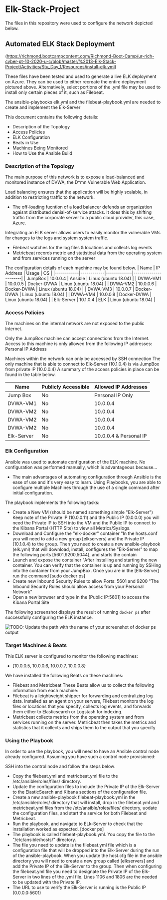 # Elk-Stack-Project
The files in this repository were used to configure the network depicted below.
## Automated ELK Stack Deployment

(https://richmond.bootcampcontent.com/Richmond-Boot-Camp/ur-rich-cyber-pt-10-2020-u-c/blob/master/%2013-Elk-Stack-Project/Activities/Stu_Day_1/Resources/install-elk.yml)

These files have been tested and used to generate a live ELK deployment on Azure. They can be used to either recreate the entire deployment pictured above. Alternatively, select portions of the .yml file may be used to install only certain pieces of it, such as Filebeat.

The ansible-playbooks elk.yml and the filebeat-playbook.yml are needed to create and implement the Elk-Server

This document contains the following details:
- Description of the Topology
- Access Policies
- ELK Configuration
 - Beats in Use
 - Machines Being Monitored
- How to Use the Ansible Build


### Description of the Topology

The main purpose of this network is to expose a load-balanced and monitored instance of DVWA, the D*mn Vulnerable Web Application.

Load balancing ensures that the application will be highly scalable, in addition to restricting traffic to the network.
- The off-loading fucntion of a load balancer defends an organization agaisnt distributed denial-of-service attacks. It does this by shifting traffic from the corporate server to a public cloud provider, this case, Azure. 

Integrating an ELK server allows users to easily monitor the vulnerable VMs for changes to the logs and system system traffic.
- Filebeat watches for the log files & locations and collects log events
- Metricbeat records metric and statistical data from the operating system and from services running on the server

The configuration details of each machine may be found below.
| Name       | IP Address | Usage       | OS                   |
|------------|------------|-------------|----------------------|
| JumpBox    | 10.0.0.4   | Ansible     | Linux (ubuntu 18.04) |
| DVWA-VM1   | 10.0.0.5   | Docker-DVWA | Linux (ubuntu 18.04) |
| DVWA-VM2   | 10.0.0.6   | Docker-DVWA | Linux (ubuntu 18.04) |
| DVWA-VM3   | 10.0.0.7   | Docker-DVWA | Linux (ubuntu 18.04) |
| DVWA-VM4   | 10.0.0.8   | Docker-DVWA | Linux (ubuntu 18.04) |
| Elk-Server | 10.1.0.4   | ELK         | Linux (ubuntu 18.04) |

### Access Policies

The machines on the internal network are not exposed to the public Internet. 

Only the JumpBox machine can accept connections from the Internet. Access to this machine is only allowed from the following IP addresses:
Personal IP Address

Machines within the network can only be accessed by SSH connection
  The only machine that is able to connect to Elk-Server (10.1.0.4) is via JumpBox from private IP (10.0.0.4)
A summary of the access policies in place can be found in the table below.

| Name       | Publicly Accessible | Allowed IP Addresses   |
|------------|---------------------|------------------------|
| Jump Box   | No                  | Personal IP Only       |
| DVWA-VM1   | No                  | 10.0.0.4               |
| DVWA-VM2   | No                  | 10.0.0.4               |
| DVWA-VM2   | No                  | 10.0.0.4               |
| DVWA-VM2   | No                  | 10.0.0.4               |
| Elk-Server | No                  | 10.0.0.4 & Personal IP |

### Elk Configuration

Ansible was used to automate configuration of the ELK machine. No configuration was performed manually, which is advantageous because...
- The main advantages of automating configuration through Ansible is the ease of use and it's very easy to learn. Using Playbooks, you are able to configure multiple Machines through the use of a single command after initial configuration.

The playbook implements the following tasks:
- Create a New VM (should be named something simple "Elk-Server") Keep note of the Private IP (10.0.0.11) and the Public IP (0.0.0.0) you will need the Private IP to SSH into the VM and the Public IP to connect to the Kibana Portal (HTTP Site) to view all Metrics/Syslogs.
- Download and Configure the "elk-docker" container "In the hosts.conf you will need to add a new group [elkservers] and the Private IP (10.1.0.4) to the group. Then you need to create a new ansible-playbook (elk.yml) that will download, install, configures the "Elk-Server" to map the following ports [5601,9200,5044], and starts the contain
- Launch and expose the container "After installing and starting the new container. You can verify that the container is up and running by SSHing into the container from your JumpBox. Once you are in the [Elk-Server] run the command [sudo docker ps]
- Create new Inbound Security Rules to allow Ports: 5601 and 9200 "The Inbound Security Rules should allow access from your Personal Network"
- Open a new browser and type in the [Public IP:5601] to access the Kibana Portal Site


The following screenshot displays the result of running `docker ps` after successfully configuring the ELK instance.


![TODO: Update the path with the name of your screenshot of docker ps output](Images/docker_ps_output.png)

### Target Machines & Beats
This ELK server is configured to monitor the following machines:
- [10.0.0.5, 10.0.0.6, 10.0.0.7, 10.0.0.8}

We have installed the following Beats on these machines:
- Filebeat and Metricbeat
These Beats allow us to collect the following information from each machine:
- Filebeat is a leightweight shipper for forwarding and centralizing log data. Installed as an agent on your servers, Filebeat monitors the log files or locations that you specify, collects log events, and forwards them either to Elasticsearch or Logstash for indexing.
- Metricbeat collects metrics from the operating system and from services running on the server. Metricbeat then takes the metrics and statistics that it collects and ships them to the output that you specify

### Using the Playbook
In order to use the playbook, you will need to have an Ansible control node already configured. Assuming you have such a control node provisioned: 

SSH into the control node and follow the steps below:
- Copy the filebeat.yml and metricbeat.yml file to the /etc/ansible/roles/files/ directory.
- Update the configuration files to include the Private IP of the Elk-Server to the ElasticSearch and Kibana sections of the configuration file.
- Create a new ansible-playbook filebeat-playbook.yml in the /etc/ansible/roles/ directory that will install, drop in the filebeat.yml and metricbeat.yml files from the /etc/ansible/roles/files/ directory, uodate the configuration files, and start the service for both Filebeat and Metricbeat.
- Run the playbook, and navigate to ELk-Server to check that the installation worked as expected. [docker ps]
- The playbook is called filebeat-playbook.yml. You copy the file to the "/etc/ansible/hosts/" directory.
- The file you need to update is the filebeat.yml file which is a configuration file that will be dropped into the Elk-Server during the run of the ansible-playbook. When you update the host.cfg file in the ansible directory you will need to create a new group called [elkservers] and add the Private IP of the Elk-Server to the group. Then when configuring the filebeat.yml file you need to designate the Private IP of the Elk-Server in two lines of the .yml file. Lines 1106 and 1806 are the needed to be updated with the Private IP.
- The URL to use to verify the Elk-Server is running is the Public IP (0.0.0.0:5601)

